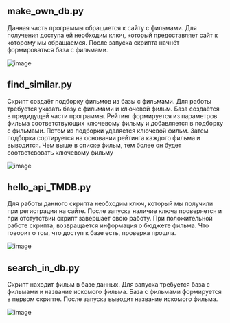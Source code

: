 ## make_own_db.py

 Данная часть программы обращается к сайту с фильмами. Для получения доступа ей необходим ключ, который предоставляет сайт к которому мы обращаемся. После запуска скрипта начнёт формироваться база с фильмами.
 
 ![image](https://github.com/user-attachments/assets/8f9cde07-5546-4eb6-9dee-624f59420685)


## find_similar.py

 Скрипт создаёт подборку фильмов из базы с фильмами. Для работы требуется указать базу с фильмами и ключевой фильм. База создаётся в предидущей части программы. Рейтинг формируется из параметров фильма соответствующих ключевому фильму и добавляется в подборку с фильмами. Потом из подборки удаляется ключевой фильм. Затем подборка сортируется на основании рейтинга каждого фильма и выводится. Чем выше в списке фильм, тем более он будет соответсвовать ключевому фильму 

 ![image](https://github.com/user-attachments/assets/d743b3f9-6f41-4c10-a03f-c49bbccf3978)


## hello_api_TMDB.py

 Для работы данного скрипта необходим ключ, который мы получили при регистрации на сайте. После запуска наличие ключа проверяется и при отстутствии скрипт завершает свою работу. При положительной работе скрипта, возвращается информация о бюджете фильма. Что говорит о том, что доступ к базе есть, проверка прошла.

 ![image](https://github.com/user-attachments/assets/49807ea6-53f9-4965-85eb-9f6a3a928b5d)


## search_in_db.py

 Скрипт находит фильм в базе данных. Для запуска требуется база с фильмами и название искомого фильма. База с фильмами формируется в первом скрипте. После запуска выводит название искомого фильма.

 ![image](https://github.com/user-attachments/assets/1345a635-0e89-461b-9a9f-984e304fdd01)
